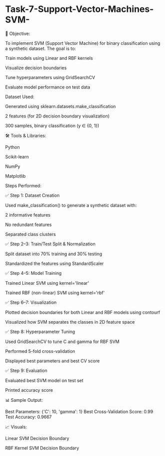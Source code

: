 # Task-7-Support-Vector-Machines-SVM-

🎯 Objective:

To implement SVM (Support Vector Machine) for binary classification using a synthetic dataset. The goal is to:

Train models using Linear and RBF kernels

Visualize decision boundaries

Tune hyperparameters using GridSearchCV

Evaluate model performance on test data

 Dataset Used:

Generated using sklearn.datasets.make_classification

2 features (for 2D decision boundary visualization)

300 samples, binary classification (y ∈ {0, 1})

🛠 Tools & Libraries:

Python

Scikit-learn

NumPy

Matplotlib

 Steps Performed:

✅ Step 1: Dataset Creation

Used make_classification() to generate a synthetic dataset with:

2 informative features

No redundant features

Separated class clusters



✅ Step 2–3: Train/Test Split & Normalization

Split dataset into 70% training and 30% testing

Standardized the features using StandardScaler


✅ Step 4–5: Model Training

Trained Linear SVM using kernel='linear'

Trained RBF (non-linear) SVM using kernel='rbf'


✅ Step 6–7: Visualization

Plotted decision boundaries for both Linear and RBF models using contourf

Visualized how SVM separates the classes in 2D feature space


✅ Step 8: Hyperparameter Tuning

Used GridSearchCV to tune C and gamma for RBF SVM

Performed 5-fold cross-validation

Displayed best parameters and best CV score


✅ Step 9: Evaluation

Evaluated best SVM model on test set

Printed accuracy score

📊 Sample Output:

Best Parameters: {'C': 10, 'gamma': 1}
Best Cross-Validation Score: 0.99
Test Accuracy: 0.9667

📈 Visuals:

Linear SVM Decision Boundary

RBF Kernel SVM Decision Boundary

